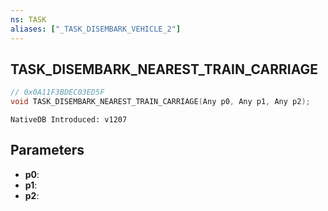 ```yaml
---
ns: TASK
aliases: ["_TASK_DISEMBARK_VEHICLE_2"]
---
```

## TASK_DISEMBARK_NEAREST_TRAIN_CARRIAGE

```c
// 0x0A11F3BDEC03ED5F
void TASK_DISEMBARK_NEAREST_TRAIN_CARRIAGE(Any p0, Any p1, Any p2);
```

```
NativeDB Introduced: v1207
```

## Parameters
* **p0**:
* **p1**:
* **p2**:
